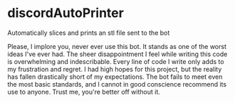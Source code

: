 # discordAutoPrinter
Automatically slices and prints an stl file sent to the bot

Please, I implore you, never ever use this bot. It stands as one of the worst ideas I've ever had. The sheer disappointment I feel while writing this code is overwhelming and indescribable. Every line of code I write only adds to my frustration and regret. I had high hopes for this project, but the reality has fallen drastically short of my expectations. The bot fails to meet even the most basic standards, and I cannot in good conscience recommend its use to anyone. Trust me, you're better off without it.
